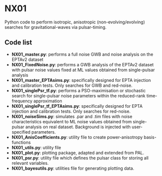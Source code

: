 NX01
====

Python code to perform isotropic, anisotropic (non-evolving/evolving)
searches for gravitational-waves via pulsar-timing.

## Code list

* **NX01_master.py**: performs a full noise GWB and noise analysis on the
  EPTAv2 dataset
* **NX01_FixedNoise.py**: performs a GWB analysis of the EPTAv2 dataset
  with pulsar noise values fixed at ML values obtained from
  single-pulsar analysis
* **NX01_master_EPTAsims.py**: specifically designed for EPTA
  injection and calibration tests. Only searches for GWB and red-noise.
* **NX01_singlePsr_tf.py**: performs a PSO-maximisation or stochastic
  search for single-pulsar noise parameters within the reduced-rank
  time-frequency approximation
* **NX01_singlePsr_tf_EPTAsims.py**: specifically designed for EPTA
  injection and calibration tests. Only searches for red-noise.
* **NX01_noiseSims.py**: simulates .par and .tim files with noise
  characteristics equivalent to ML noise values obtained from
  single-pulsar analysis on real dataset. Background is injected with
  user-specified parameters.
* **NX01_AnisCoefficients.py**: utility file to create power-anisotropy
  basis-functions
* **NX01_utils.py**: utility file
* **NX01_plot.py**: plotting package, adapted and extended from PAL.
* **NX01_psr.py**: utility file which defines the pulsar class for
  storing all relevant variables.
* **NX01_bayesutils.py**: utilities file for generating plotting data.

